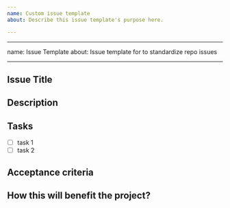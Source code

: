 ```yaml
---
name: Custom issue template
about: Describe this issue template's purpose here.

---
```


---
name: Issue Template
about: Issue template for to standardize repo issues

---

## Issue Title

## Description
<!--- Describe the reason of the issue, what is the problem you want to solve, the bug you want to fix, etc -->

## Tasks
- [ ] task 1
- [ ] task 2

## Acceptance criteria
<!--- describe what needs to be done so this issue can be closed -->

## How this will benefit the project?
